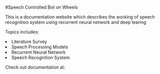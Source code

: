 #Speech Controlled Bot on Wheels
<p>This is a documentation website which describes the working of speech recognition system using recurrent neural network and deep learing</p>
<p>Topics includes: </p>
<li>Literature Survey</li>
<li>Speech Processing Models</li>
<li>Recurrent Neural Network</li>
<li>Speech Recognition System</li>
<p>Check out documentation at: </p>
